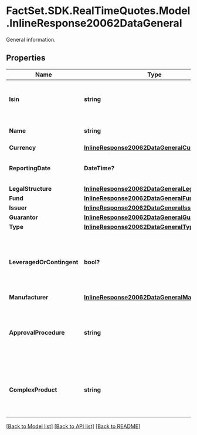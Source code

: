 # FactSet.SDK.RealTimeQuotes.Model.InlineResponse20062DataGeneral
General information.

## Properties

Name | Type | Description | Notes
------------ | ------------- | ------------- | -------------
**Isin** | **string** | International Securities Identification Number (ISIN). | [optional] 
**Name** | **string** | Name of the investment product. | [optional] 
**Currency** | [**InlineResponse20062DataGeneralCurrency**](InlineResponse20062DataGeneralCurrency.md) |  | [optional] 
**ReportingDate** | **DateTime?** | The date to which the MiFID II data refers. | [optional] 
**LegalStructure** | [**InlineResponse20062DataGeneralLegalStructure**](InlineResponse20062DataGeneralLegalStructure.md) |  | [optional] 
**Fund** | [**InlineResponse20062DataGeneralFund**](InlineResponse20062DataGeneralFund.md) |  | [optional] 
**Issuer** | [**InlineResponse20062DataGeneralIssuer**](InlineResponse20062DataGeneralIssuer.md) |  | [optional] 
**Guarantor** | [**InlineResponse20062DataGeneralGuarantor**](InlineResponse20062DataGeneralGuarantor.md) |  | [optional] 
**Type** | [**InlineResponse20062DataGeneralType**](InlineResponse20062DataGeneralType.md) |  | [optional] 
**LeveragedOrContingent** | **bool?** | Indicates whether the investment product has leverage or implies a contingent liability. | [optional] 
**Manufacturer** | [**InlineResponse20062DataGeneralManufacturer**](InlineResponse20062DataGeneralManufacturer.md) |  | [optional] 
**ApprovalProcedure** | **string** | Information on the approval procedure undergone by the investment product. | [optional] 
**ComplexProduct** | **string** | Indicates whether the investment product is considered a complex one. | [optional] 

[[Back to Model list]](../README.md#documentation-for-models) [[Back to API list]](../README.md#documentation-for-api-endpoints) [[Back to README]](../README.md)

